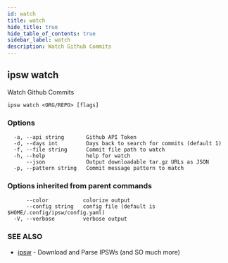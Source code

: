 ```yaml
---
id: watch
title: watch
hide_title: true
hide_table_of_contents: true
sidebar_label: watch
description: Watch Github Commits
---
```

## ipsw watch

Watch Github Commits

```
ipsw watch <ORG/REPO> [flags]
```

### Options

```
  -a, --api string       Github API Token
  -d, --days int         Days back to search for commits (default 1)
  -f, --file string      Commit file path to watch
  -h, --help             help for watch
      --json             Output downloadable tar.gz URLs as JSON
  -p, --pattern string   Commit message pattern to match
```

### Options inherited from parent commands

```
      --color           colorize output
      --config string   config file (default is $HOME/.config/ipsw/config.yaml)
  -V, --verbose         verbose output
```

### SEE ALSO

* [ipsw](/docs/cli/ipsw)	 - Download and Parse IPSWs (and SO much more)


